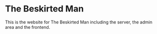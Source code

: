 # The Beskirted Man

This is the website for The Beskirted Man including the server, the admin area and the frontend.
